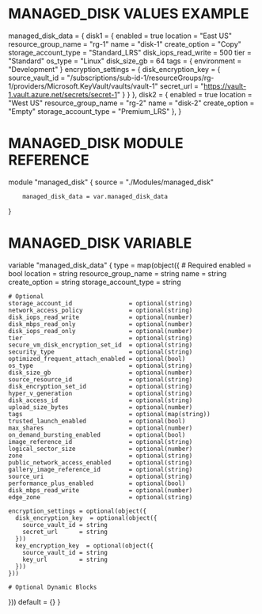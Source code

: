 # MANAGED_DISK VALUES EXAMPLE
managed_disk_data = {
  disk1 = {
    enabled             = true
    location            = "East US"
    resource_group_name = "rg-1"
    name                = "disk-1"
    create_option        = "Copy"
    storage_account_type = "Standard_LRS"
    disk_iops_read_write = 500
    tier                = "Standard"
    os_type             = "Linux"
    disk_size_gb        = 64
    tags = {
      environment = "Development"
    }
    encryption_settings = {
      disk_encryption_key = {
        source_vault_id = "/subscriptions/sub-id-1/resourceGroups/rg-1/providers/Microsoft.KeyVault/vaults/vault-1"
        secret_url      = "https://vault-1.vault.azure.net/secrets/secret-1"
      }
    }
  },
  disk2 = {
    enabled             = true
    location            = "West US"
    resource_group_name = "rg-2"
    name                = "disk-2"
    create_option        = "Empty"
    storage_account_type = "Premium_LRS"
  },
}

# MANAGED_DISK MODULE REFERENCE
module "managed_disk" {
        source = "./Modules/managed_disk"

        managed_disk_data = var.managed_disk_data
}

# MANAGED_DISK VARIABLE
variable "managed_disk_data" {
  type = map(object({
    # Required
    enabled             = bool
    location            = string
    resource_group_name = string
    name                = string
    create_option        = string
    storage_account_type = string

    # Optional
    storage_account_id                = optional(string)
    network_access_policy             = optional(string)
    disk_iops_read_write              = optional(number)
    disk_mbps_read_only               = optional(number)
    disk_iops_read_only               = optional(number)
    tier                              = optional(string)
    secure_vm_disk_encryption_set_id  = optional(string)
    security_type                     = optional(string)
    optimized_frequent_attach_enabled = optional(bool)
    os_type                           = optional(string)
    disk_size_gb                      = optional(number)
    source_resource_id                = optional(string)
    disk_encryption_set_id            = optional(string)
    hyper_v_generation                = optional(string)
    disk_access_id                    = optional(string)
    upload_size_bytes                 = optional(number)
    tags                              = optional(map(string))
    trusted_launch_enabled            = optional(bool)
    max_shares                        = optional(number)
    on_demand_bursting_enabled        = optional(bool)
    image_reference_id                = optional(string)
    logical_sector_size               = optional(number)
    zone                              = optional(string)
    public_network_access_enabled     = optional(string)
    gallery_image_reference_id        = optional(string)
    source_uri                        = optional(string)
    performance_plus_enabled          = optional(bool)
    disk_mbps_read_write              = optional(number)
    edge_zone                         = optional(string)

    encryption_settings = optional(object({
      disk_encryption_key  = optional(object({
        source_vault_id = string
        secret_url      = string
      }))
      key_encryption_key  = optional(object({
        source_vault_id = string
        key_url         = string
      }))
    }))

    # Optional Dynamic Blocks
  }))
  default = {}
}
